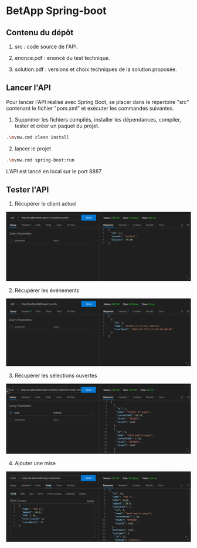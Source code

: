 # BetApp Spring-boot

## Contenu du dépôt 
1. src : code source de l'API.

2. enonce.pdf : enoncé du test technique.

3. solution.pdf : versions et choix techniques de la solution proposée. 


## Lancer l'API

Pour lancer l'API réalisé avec Spring Boot, se placer dans le répertoire "src" contenant le fichier "pom.xml" et exécuter les commandes suivantes.

1. Supprimer les fichiers compilés, installer les dépendances, compiler, tester et créer un paquet du projet.
```bash
.\mvnw.cmd clean install
```
2. lancer le projet
```bash
.\mvnw.cmd spring-boot:run
```

L'API est lancé en local sur le port 8887

## Tester l'API

1. Récupérer le client actuel

![get client](./images/get_client.png)


2. Récupérer les événements

![get event](./images/get_events.png)


3. Récupérer les sélections ouvertes

![get selection](./images/get_selections.png)


4. Ajouter une mise

![add bet](./images/add_bet.png)
